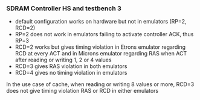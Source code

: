 ### SDRAM Controller HS and testbench 3
* default configuration works on hardware but not in emulators (RP=2, RCD=2)
* RP=2 does not work in emulators failing to activate controller ACK, thus RP=3
* RCD=2 works but gives timing violation in Etrons emulator regarding RCD at every ACT and in Microns emulator regarding RAS when ACT after reading or writing 1, 2 or 4 values
* RCD=3 gives RAS violation in both emulators
* RCD=4 gives no timing violation in emulators

In the use case of cache, when reading or writing 8 values or more, RCD=3 does not give timing violation RAS or RCD in either emulators
